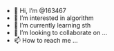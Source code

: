 - 👋 Hi, I’m @163467
- 👀 I’m interested in algorithm
- 🌱 I’m currently learning sth
- 💞️ I’m looking to collaborate on ...
- 📫 How to reach me ...

<!---
163467/163467 is a ✨ special ✨ repository because its `README.md` (this file) appears on your GitHub profile.
You can click the Preview link to take a look at your changes.
--->
